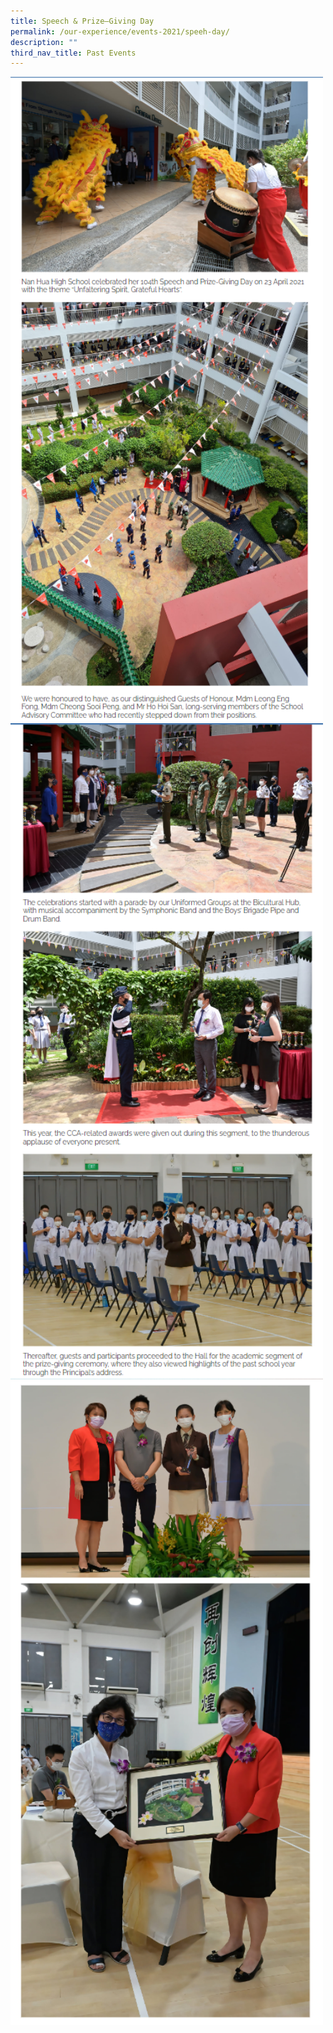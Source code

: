 ```yaml
---
title: Speech & Prize–Giving Day
permalink: /our-experience/events-2021/speeh-day/
description: ""
third_nav_title: Past Events
---
```

<img src="/images/speechday1.png" style="width:500px">
<br>
<img src="/images/speechday2.png" style="width:500px">
<br>
<img src="/images/speechday3.png" style="width:500px">
<br>
